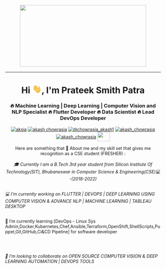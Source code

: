 <p align="center">
  <img src="https://media-exp3.licdn.com/dms/image/C4E16AQHFKI7PGOTu4Q/profile-displaybackgroundimage-shrink_350_1400/0/1623044885169?e=1630540800&v=beta&t=LjJtJKCUUvm7qfsymcHx2cqfnfLNmCu2dUl_e9lBKXg" height="200", width="90%"/>
</p>
<hr>
<h1 align="center"\> Hi <img src="https://raw.githubusercontent.com/ABSphreak/ABSphreak/master/gifs/Hi.gif" width="30px">, I'm Prateek Smith Patra </h1>

<h3 align="center">🔥 Machine Learning | Deep Learning | Computer Vision and NLP Specialist 🔥 Flutter Developer 🔥 Data Scientist 🔥 Lead DevOps Developer</h3>
<p align="center">
<a href="https://www.linkedin.com/in/aksia/" target="blank"><img align="center" src="https://cdn.jsdelivr.net/npm/simple-icons@3.0.1/icons/linkedin.svg" alt="aksia" height="30" width="40" /></a>
<a href="https://www.facebook.com/akash.chowrasia.908/" target="blank"><img align="center" src="https://cdn.jsdelivr.net/npm/simple-icons@3.0.1/icons/facebook.svg" alt="akash chowrasia" height="30" width="40" /></a>
<a href="https://www.hackerrank.com/@chowrasia_akash1" target="blank"><img align="center" src="https://cdn.jsdelivr.net/npm/simple-icons@3.0.1/icons/hackerrank.svg" alt="@chowrasia_akash1" height="30" width="40" /></a>
<a href="https://leetcode.com/Akash_Chowrasia/" target="blank"><img align="center" src="https://cdn.jsdelivr.net/npm/simple-icons@3.0.1/icons/leetcode.svg" alt="akash_chowrasia" height="30" width="40" /></a>
<a href="https://auth.geeksforgeeks.org/user/akash_chowrasia/profile" target="blank"><img align="center" src="https://cdn.jsdelivr.net/npm/simple-icons@3.0.1/icons/geeksforgeeks.svg" alt="akash_chowrasia" height="30" width="40" /></a>
 <a href = "mailto: chowrasia.akash08@gmail.com"><img align="center" src="https://simpleicons.org/icons/gmail.svg" height="30" width="40" /></a>
</p>
</p>



<p align="center">
Here are something that 📖 About me and my skill set that gives me recognition as a CSE student (FRESHER) :<br><br>
  <em> 🎓 Currently I am a B.Tech 3rd year student from Silicon Institute Of Technology(SIT), Bhubaneswar in Computer Science & Engineering(CSE)💻 -(2018-2022) 
  </em><br><br>
  
  
  <em>💻 I’m currently working on FLUTTER | DEVOPS | DEEP LEARNING USING COMPUTER VISION & ADVANCE NLP | MACHINE LEARNING | TABLEAU DESKTOP</em><br><br>
  

<p>🌱 I’m currently learning [DevOps - Linux Sys Admin,Docker,Kubernetes,Chef,Ansible,Terraform,OpenShift,ShellScripts,Puppet,Git,GitHub,Ci&CD Pipeline] for software developer
</p><br><br>


<em>👯 I’m looking to collaborate on OPEN SOURCE COMPUTER VISION & DEEP LEARNING AUTOMATION | DEVOPS TOOLS </em>
   
  <br><br>
</p>

 
